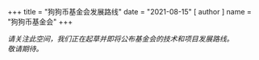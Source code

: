 +++
title = "狗狗币基金会发展路线"
date = "2021-08-15"
[ author ]
  name = "狗狗币基金会"
+++

 _请关注此空间，我们正在起草并即将公布基金会的技术和项目发展路线。_</br>
 _敬请期待。_
